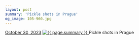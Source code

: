 ```yaml
---
layout: post
summary: 'Pickle shots in Prague'
og_image: 105-960.jpg
---
```


<p>
  <time>
    <a href="/105">October 30, 2023</a>
  </time>
  <a href="/105">
    <img src="{{ site.assets_url }}/105-480.jpg" srcset="{{ site.assets_url }}/105-240.jpg 240w, {{ site.assets_url }}/105-480.jpg 480w, {{ site.assets_url }}/105-720.jpg 720w, {{ site.assets_url }}/105-960.jpg 960w" sizes="(min-width: 700px) 50vw, calc(100vw - 2rem)" alt="{{ page.summary }}" />
  </a>
  <span>Pickle shots in Prague</span>
</p>
